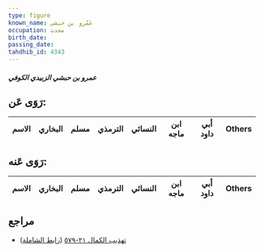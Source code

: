 ```yaml
---
type: figure
known_name: عَمْرو بن حبشي
occupation: محدث
birth_date:
passing_date:
tahdhib_id: 4343
---
```

##### عمرو بن حبشي الزبيدي الكوفي

## رَوَى عَن:
| الاسم | البخاري | مسلم | الترمذي | النسائي | ابن ماجه | أبي داود | Others |
| ----- | ------- | ---- | ------- | ------- | -------- | -------- | ------ |
## رَوَى عَنه:
| الاسم | البخاري | مسلم | الترمذي | النسائي | ابن ماجه | أبي داود | Others |
| ----- | ------- | ---- | ------- | ------- | -------- | -------- | ------ |
## مراجع
- [تهذيب الكمال ٢١-٥٧٩](obsidian://open?vault=Tahdhib-al-Kamal&file=Figures/٤٣٤٣-عمرو%20بن%20حبشي%20الزبيدي%20الكوفي) ([رابط الشاملة](https://shamela.ws/book/3722/11226))